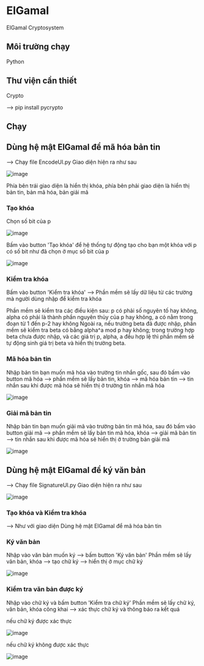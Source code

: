 # ElGamal
ElGamal Cryptosystem

## Môi trường chạy
Python

## Thư viện cần thiết
Crypto

--> pip install pycrypto

## Chạy

## Dùng hệ mật ElGamal để mã hóa bản tin
--> Chạy file EncodeUI.py
Giao diện hiện ra như sau

![image](https://user-images.githubusercontent.com/71261304/144073872-d3b63b69-cf10-4ff2-9fa7-4627e3501e21.png)

Phía bên trái giao diện là hiển thị khóa, phía bên phải giao diện là hiển thị bản tin, bản mã hóa, bản giải mã

### Tạo khóa
Chọn số bit của p

![image](https://user-images.githubusercontent.com/71261304/144074211-dfdc7d10-a072-4bd6-b009-fce059067e5c.png)

Bấm vào button 'Tạo khóa' để hệ thống tự động tạo cho bạn một khóa với p có số bit như đã chọn ở mục số bit của p

![image](https://user-images.githubusercontent.com/71261304/144074908-c24b6334-f2fd-43db-a2ad-323c82e41aaa.png)

### Kiểm tra khóa
Bấm vào button 'Kiểm tra khóa' --> Phần mềm sẽ lấy dữ liệu từ các trường mà người dùng nhập để kiểm tra khóa

Phần mềm sẽ kiểm tra các điều kiện sau: p có phải số nguyên tố hay không, alpha có phải là thành phần nguyên thủy của p hay không, a có nằm trong đoạn từ 1 đến p-2 hay không
Ngoài ra, nếu trường beta đã được nhập, phần mềm sẽ kiểm tra beta có bằng alpha^a mod p hay không; trong trường hợp beta chưa được nhập, và các giá trị p, alpha, a đều hợp lệ thì phần mềm sẽ tự động sinh giá trị beta và hiển thị trường beta.

### Mã hóa bản tin
Nhập bản tin bạn muốn mã hóa vào trường tin nhắn gốc, sau đó bấm vào button mã hóa --> phần mềm sẽ lấy bản tin, khóa --> mã hóa bản tin --> tin nhắn sau khi được mã hóa sẽ hiển thị ở trường tin nhắn mã hóa

![image](https://user-images.githubusercontent.com/71261304/144076977-592aedc4-33c0-41c0-8ea8-0c1a54db2b18.png)

### Giải mã bản tin
Nhập bản tin bạn muốn giải mã vào trường bản tin mã hóa, sau đó bấm vào button giải mã --> phần mềm sẽ lấy bản tin mã hóa, khóa --> giải mã bản tin --> tin nhắn sau khi được mã hóa sẽ hiển thị ở trường bản giải mã

![image](https://user-images.githubusercontent.com/71261304/144077468-6ed5cf45-aafb-48a5-a414-8b0e23eb9452.png)

## Dùng hệ mật ElGamal để ký văn bản
--> Chạy file SignatureUI.py
Giao diện hiện ra như sau

![image](https://user-images.githubusercontent.com/71261304/144077852-fbc8ba9c-8da7-4ce0-bd2e-9d6f0cc8d44d.png)

### Tạo khóa và Kiểm tra khóa
--> Như với giao diện Dùng hệ mật ElGamal để mã hóa bản tin

### Ký văn bản
Nhập vào văn bản muốn ký --> bấm button 'Ký văn bản'
Phần mềm sẽ lấy văn bản, khóa --> tạo chữ ký --> hiển thị ở mục chữ ký

![image](https://user-images.githubusercontent.com/71261304/144078250-fd7642ca-946a-4fed-95d7-ec70791e0141.png)

### Kiểm tra văn bản được ký
Nhập vào chữ ký và bấm button 'Kiểm tra chữ ký'
Phần mềm sẽ lấy chữ ký, văn bản, khóa công khai --> xác thực chữ ký và thông báo ra kết quá

nếu chữ ký được xác thực

![image](https://user-images.githubusercontent.com/71261304/144078625-9a6f08fc-4cc1-4261-ba13-0e47316ab77e.png)

nếu chữ ký không được xác thực

![image](https://user-images.githubusercontent.com/71261304/144078673-7f43653d-8fd3-4a04-8ec8-a45897bf834f.png)







